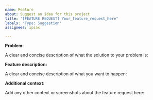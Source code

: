 ```yaml
---
name: Feature
about: Suggest an idea for this project
title: "[FEATURE REQUEST] Your_feature_request_here"
labels: 'Type: Suggestion'
assignees: ipsax

---
```


**Problem:**

A clear and concise description of what the solution to your problem is:

**Feature description:**

A clear and concise description of what you want to happen:

**Additional context:**

Add any other context or screenshots about the feature request here:
